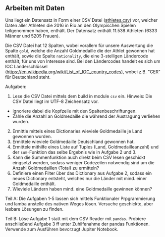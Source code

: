 ## Arbeiten mit Daten

Uns liegt ein Datensatz in Form einer CSV Datei ([athletes.csv](athletes.csv)) vor, welcher Daten aller Athleten die 2016 in Rio an den Olympischen Spielen teilgenommen haben, enthält. Der Datensatz enthält 11.538 Athleten (6333 Männer und 5205 Frauen).

Die CSV Datei hat 12 Spalten, wobei vorallem für unsere Auswertung die Spalte `gold`, welche die Anzahl Goldmedaille die der Athlet gewonnen hat enthält, sowie die Spalte `nationality`, die eine 3-stelligen Ländercode enthält, für uns von Interesse sind.
Bei den Ländercodes handelt es sich um IOC Länderschlüssel (https://en.wikipedia.org/wiki/List_of_IOC_country_codes), wobei z.B. "GER" für Deutschland steht.


Aufgaben: 
1. Lese die CSV Datei mittels dem build in module `csv` ein. Hinweis: Die CSV Datei liegt im UTF-8 Zeichensatz vor.
- Ignoriere dabei die Kopfzeile mit den Spaltenbeschriftungen.
- Zähle die Anzahl an Goldmedaille die während der Austragung verliehen wurden.
2. Ermittle mittels eines Dictionaries wieviele Goldmedaille je Land gewonnen wurden.
3. Ermittele wieviele Goldmedaille Deutschland gewonnen hat.
4. Ermittele mithilfe eines Liste auf Tuples (Land, Goldmedailleanzahl) und der `sum`-Funktion das selbe Ergebnis wie in Aufgabe 2 und 3.
5. Kann die Summenfunktion auch direkt beim CSV lesen geschickt eingsetzt werden, sodass weniger Codezeilen notwendig sind um die Anzahl Goldmedaillen (Total) zu ermitteln?
6. Definiere einen Filter über das Dictionary aus Aufgabe 2, sodass ein neues Dictionary entsteht, welches nur die Länder mit mind. einer Goldmedaille enthält.
7. Wieviele Ländern haben mind. eine Goldmedaille gewinnen können?

Teil A:
Die Aufgaben 1-5 lassen sich mittels Funktionaler Prpgrammierung und lamba anstelle des nativen Weges lösen. Versuche geschickte, aber lesbare Lösungen zu finden.

Teil B:
Löse Aufgabe 1 statt mit dem CSV Reader mit `pandas`. Probiere anschließend Aufgabe 3 ff unter Zuhilfenahme der pandas Funktionen. Verwende zum Ausführen bevorzugt Jupiter Notebook.
